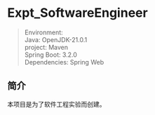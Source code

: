# Expt_SoftwareEngineer

> Environment:  
> Java: OpenJDK-21.0.1  
> project: Maven  
> Spring Boot: 3.2.0  
> Dependencies: Spring Web

## 简介
本项目是为了软件工程实验而创建。
